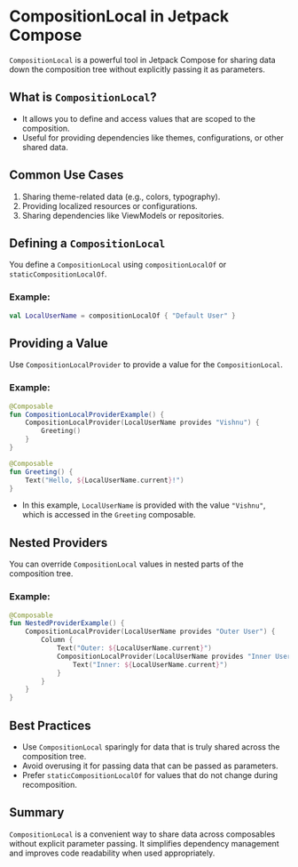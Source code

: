 # CompositionLocal in Jetpack Compose

`CompositionLocal` is a powerful tool in Jetpack Compose for sharing data down the composition tree without explicitly passing it as parameters.

## What is `CompositionLocal`?
- It allows you to define and access values that are scoped to the composition.
- Useful for providing dependencies like themes, configurations, or other shared data.

## Common Use Cases
1. Sharing theme-related data (e.g., colors, typography).
2. Providing localized resources or configurations.
3. Sharing dependencies like ViewModels or repositories.

## Defining a `CompositionLocal`
You define a `CompositionLocal` using `compositionLocalOf` or `staticCompositionLocalOf`.

### Example:
```kotlin
val LocalUserName = compositionLocalOf { "Default User" }
```

## Providing a Value
Use `CompositionLocalProvider` to provide a value for the `CompositionLocal`.

### Example:
```kotlin
@Composable
fun CompositionLocalProviderExample() {
    CompositionLocalProvider(LocalUserName provides "Vishnu") {
        Greeting()
    }
}

@Composable
fun Greeting() {
    Text("Hello, ${LocalUserName.current}!")
}
```
- In this example, `LocalUserName` is provided with the value `"Vishnu"`, which is accessed in the `Greeting` composable.

## Nested Providers
You can override `CompositionLocal` values in nested parts of the composition tree.

### Example:
```kotlin
@Composable
fun NestedProviderExample() {
    CompositionLocalProvider(LocalUserName provides "Outer User") {
        Column {
            Text("Outer: ${LocalUserName.current}")
            CompositionLocalProvider(LocalUserName provides "Inner User") {
                Text("Inner: ${LocalUserName.current}")
            }
        }
    }
}
```

## Best Practices
- Use `CompositionLocal` sparingly for data that is truly shared across the composition tree.
- Avoid overusing it for passing data that can be passed as parameters.
- Prefer `staticCompositionLocalOf` for values that do not change during recomposition.

## Summary
`CompositionLocal` is a convenient way to share data across composables without explicit parameter passing. It simplifies dependency management and improves code readability when used appropriately.
